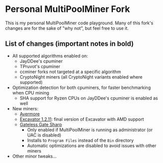 # Personal MultiPoolMiner Fork

This is my personal MultiPoolMiner code playground. Many of this fork's changes are for the sake of "why not", but feel free to use it.

## List of changes (important notes in bold)

* All supported algorithms enabled on:
  * JayDDee's cpuminer
  * TPruvot's cpuminer
  * ccminer forks not targeted at a specific algorithm
  * CryptoNight miners (all CryptoNight variants enabled where supported)
* Optimization detection for both cpuminers, for faster benchmarking when CPU mining
  * SHA support for Ryzen CPUs on JayDDee's cpuminer is enabled as well
* New miners:
  * [Avermore](https://github.com/brian112358/avermore-miner)
  * [Excavator 1.2.11](https://github.com/nicehash/excavator/releases/tag/v1.2.11a): final version of Excavator with AMD support
  * [Gateless Gate Sharp](https://github.com/zawawawa/GatelessGateSharp)
    * Only enabled if MultiPoolMiner is running as administrator (or UAC is disabled)
    * Installs to `Program Files` instead of the `Bin` directory
    * Automatic optimizations are disabled to avoid issues with other miners
* Other minor tweaks...
